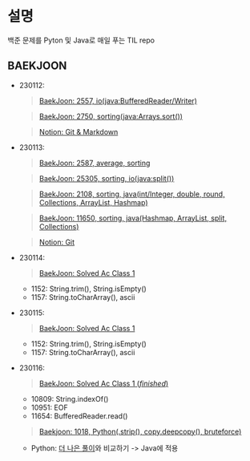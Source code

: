 # 설명
백준 문제를 Pyton 및 Java로 매일 푸는 TIL repo

## BAEKJOON
- 230112:
  > [BaekJoon: 2557, io(java:BufferedReader/Writer)](https://www.acmicpc.net/problem/2557)

  > [BaekJoon: 2750, sorting(java:Arrays.sort())](https://www.acmicpc.net/problem/2750)

  > [Notion: Git & Markdown](https://puzzling-libra-5dd.notion.site/TIL-0112-8366bbb913444a8eb6ab48b71de8a161)

- 230113:
  > [BaekJoon: 2587, average, sorting](https://www.acmicpc.net/problem/2587)

  > [BaekJoon: 25305, sorting, io(java:split())](https://www.acmicpc.net/problem/25305)

  > [BaekJoon: 2108, sorting, java(int/Integer, double, round, Collections, ArrayList, Hashmap)](https://www.acmicpc.net/problem/2108)

  > [BaekJoon: 11650, sorting, java(Hashmap, ArrayList, split, Collections)](https://www.acmicpc.net/problem/11650)
  
  > [Notion: Git](https://puzzling-libra-5dd.notion.site/TIL-0113-9423b9600f2c479c881a6359bc336c83)

- 230114:
  > [BaekJoon: Solved Ac Class 1](https://solved.ac/class/1)

    - 1152: String.trim(), String.isEmpty()
    - 1157: String.toCharArray(), ascii

- 230115:
  > [BaekJoon: Solved Ac Class 1](https://solved.ac/class/1)

    - 1152: String.trim(), String.isEmpty()
    - 1157: String.toCharArray(), ascii

- 230116:
  > [BaekJoon: Solved Ac Class 1 (*finished*)](https://solved.ac/class/1)

  - 10809: String.indexOf()
  - 10951: EOF
  - 11654: BufferedReader.read()

  > [Baekjoon: 1018, Python(.strip(), copy.deepcopy(), bruteforce)](https://www.acmicpc.net/problem/1018)

  - Python: [더 나은 풀이](https://bambbang00.tistory.com/43)와 비교하기 -> Java에 적용